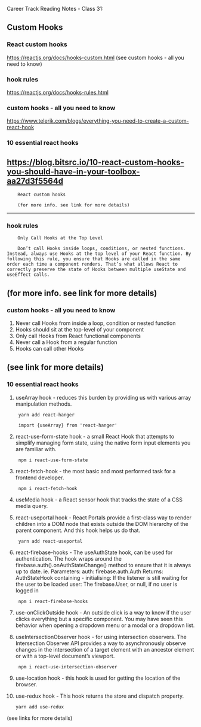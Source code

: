 Career Track Reading Notes - Class 31:
## Custom Hooks

### React custom hooks
https://reactjs.org/docs/hooks-custom.html
(see custom hooks - all you need to know)

### hook rules
https://reactjs.org/docs/hooks-rules.html

### custom hooks - all you need to know
https://www.telerik.com/blogs/everything-you-need-to-create-a-custom-react-hook

### 10 essential react hooks
https://blog.bitsrc.io/10-react-custom-hooks-you-should-have-in-your-toolbox-aa27d3f5564d
--- 
        React custom hooks
              
        (for more info. see link for more details)
--- 
### hook rules

        Only Call Hooks at the Top Level

        Don’t call Hooks inside loops, conditions, or nested functions. Instead, always use Hooks at the top level of your React function. By following this rule, you ensure that Hooks are called in the same order each time a component renders. That’s what allows React to correctly preserve the state of Hooks between multiple useState and useEffect calls. 
              
(for more info. see link for more details)
--- 
### custom hooks - all you need to know

1. Never call Hooks from inside a loop, condition or nested function
2. Hooks should sit at the top-level of your component
3. Only call Hooks from React functional components
4. Never call a Hook from a regular function
5. Hooks can call other Hooks

(see link for more details)
--- 
### 10 essential react hooks
1. useArray hook - reduces this burden by providing us with various array manipulation methods.
        
        yarn add react-hanger 
        
        import {useArray} from 'react-hanger'

2. react-use-form-state hook - a small React Hook that attempts to simplify managing form state, using the native form input elements you are familiar with.
                
        npm i react-use-form-state
        
3. react-fetch-hook - 
        the most basic and most performed task for a frontend developer.
                
        npm i react-fetch-hook
            
4. useMedia hook - 
        a React sensor hook that tracks the state of a CSS media query. 

5. react-useportal hook - 
        React Portals provide a first-class way to render children into a DOM node that exists outside the DOM hierarchy of the parent component. And this hook helps us do that.
                
        yarn add react-useportal

6. react-firebase-hooks - 
        The useAuthState hook, can be used for authentication. The hook wraps around the firebase.auth().onAuthStateChange() method to ensure that it is always up to date.
        ie. Parameters: auth: firebase.auth.Auth
        Returns: AuthStateHook containing -
        initialising: If the listener is still waiting for the user to be loaded
        user: The firebase.User, or null, if no user is logged in

        npm i react-firebase-hooks

7. use-onClickOutside hook -
        An outside click is a way to know if the user clicks everything but a specific component. You may have seen this behavior when opening a dropdown menu or a modal or a dropdown list.

8. useIntersectionObserver hook - 
        for using intersection observers.
        The Intersection Observer API provides a way to asynchronously observe changes in the intersection of a target element with an ancestor element or with a top-level document’s viewport.

        npm i react-use-intersection-observer

9. use-location hook -
        this hook is used for getting the location of the browser.

10. use-redux hook -
        This hook returns the store and dispatch property.

        yarn add use-redux

(see links for more details)
